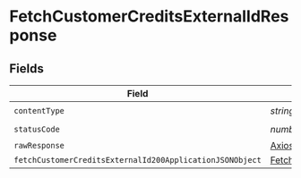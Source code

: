# FetchCustomerCreditsExternalIdResponse


## Fields

| Field                                                                                                                           | Type                                                                                                                            | Required                                                                                                                        | Description                                                                                                                     |
| ------------------------------------------------------------------------------------------------------------------------------- | ------------------------------------------------------------------------------------------------------------------------------- | ------------------------------------------------------------------------------------------------------------------------------- | ------------------------------------------------------------------------------------------------------------------------------- |
| `contentType`                                                                                                                   | *string*                                                                                                                        | :heavy_check_mark:                                                                                                              | N/A                                                                                                                             |
| `statusCode`                                                                                                                    | *number*                                                                                                                        | :heavy_check_mark:                                                                                                              | N/A                                                                                                                             |
| `rawResponse`                                                                                                                   | [AxiosResponse>](https://axios-http.com/docs/res_schema)                                                                        | :heavy_minus_sign:                                                                                                              | N/A                                                                                                                             |
| `fetchCustomerCreditsExternalId200ApplicationJSONObject`                                                                        | [FetchCustomerCreditsExternalId200ApplicationJSON](../../models/operations/fetchcustomercreditsexternalid200applicationjson.md) | :heavy_minus_sign:                                                                                                              | OK                                                                                                                              |